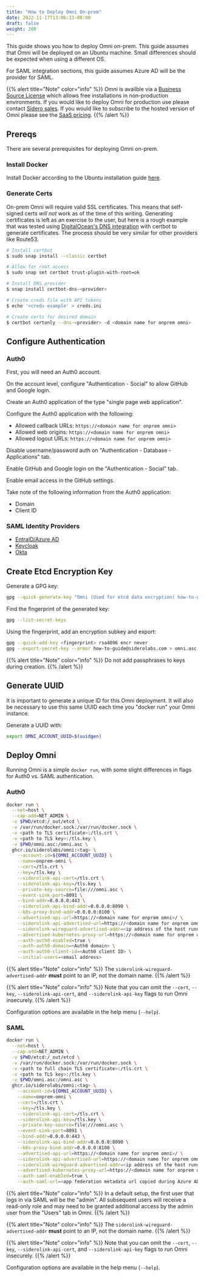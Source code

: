 ```yaml
---
title: "How to Deploy Omni On-prem"
date: 2022-11-17T13:06:13-08:00
draft: false
weight: 200
---
```


This guide shows you how to deploy Omni on-prem.
This guide assumes that Omni will be deployed on an Ubuntu machine.
Small differences should be expected when using a different OS.

For SAML integration sections, this guide assumes Azure AD will be the provider for SAML.

{{% alert title="Note" color="info" %}}
Omni is availble via a [Business Source License](https://github.com/siderolabs/omni/blob/main/LICENSE) which allows free installations in non-production environments.
If you would like to deploy Omni for production use please contact [Sidero sales](mailto:sales@siderolabs.com?subject=Omni%20license%20inquiry&body=Hello,%20I%20would%20like%20to%20purchase%20an%20on-prem%20license%20for%20Omni.).
If you would like to subscribe to the hosted version of Omni please see the [SaaS pricing](https://www.siderolabs.com/pricing/).
{{% /alert %}}

## Prereqs

There are several prerequisites for deploying Omni on-prem.

### Install Docker

Install Docker according to the Ubuntu installation guide [here](https://docs.docker.com/engine/install/ubuntu/).

### Generate Certs

On-prem Omni will require valid SSL certificates.
This means that self-signed certs _will not_ work as of the time of this writing.
Generating certificates is left as an exercise to the user, but here is a rough example that was tested using [DigitalOcean's DNS integration](https://certbot-dns-digitalocean.readthedocs.io/en/stable/) with certbot to generate certificates.
The process should be very similar for other providers like Route53.

```bash
# Install certbot
$ sudo snap install --classic certbot

# Allow for root access
$ sudo snap set certbot trust-plugin-with-root=ok

# Install DNS provider
$ snap install certbot-dns-<provider>

# Create creds file with API tokens
$ echo '<creds example' > creds.ini

# Create certs for desired domain
$ certbot certonly --dns-<provider> -d <domain name for onprem omni>
```

## Configure Authentication

### Auth0

First, you will need an Auth0 account.

On the account level, configure "Authentication - Social" to allow GitHub and Google login.

Create an Auth0 application of the type "single page web application".

Configure the Auth0 application with the following:

- Allowed callback URLs: `https://<domain name for onprem omni>`
- Allowed web origins: `https://<domain name for onprem omni>`
- Allowed logout URLs: `https://<domain name for onprem omni>`

Disable username/password auth on "Authentication - Database - Applications" tab.

Enable GitHub and Google login on the "Authentication - Social" tab.

Enable email access in the GitHub settings.

Take note of the following information from the Auth0 application:

- Domain
- Client ID

### SAML Identity Providers

- [EntraID/Azure AD](../how-to-configure-entraid-for-omni)
- [Keycloak](../how-to-configure-keycloak-for-omni)
- [Okta](../how-to-configure-okta-for-omni)

## Create Etcd Encryption Key

Generate a GPG key:

```bash
gpg --quick-generate-key "Omni (Used for etcd data encryption) how-to-guide@siderolabs.com" rsa4096 cert never
```

Find the fingerprint of the generated key:

```bash
gpg --list-secret-keys
```

Using the fingerprint, add an encryption subkey and export:

```bash
gpg --quick-add-key <fingerprint> rsa4096 encr never
gpg --export-secret-key --armor how-to-guide@siderolabs.com > omni.asc
```

{{% alert title="Note" color="info" %}}
Do not add passphrases to keys during creation.
{{% /alert %}}

## Generate UUID

It is important to generate a unique ID for this Omni deployment.
It will also be necessary to use this same UUID each time you "docker run" your Omni instance.

Generate a UUID with:

```bash
export OMNI_ACCOUNT_UUID=$(uuidgen)
```

## Deploy Omni

Running Omni is a simple `docker run`, with some slight differences in flags for Auth0 vs. SAML authentication.

### Auth0

```bash
docker run \
  --net=host \
  --cap-add=NET_ADMIN \
  -v $PWD/etcd:/_out/etcd \
  -v /var/run/docker.sock:/var/run/docker.sock \
  -v <path to TLS certificate>:/tls.crt \
  -v <path to TLS key>:/tls.key \
  -v $PWD/omni.asc:/omni.asc \
  ghcr.io/siderolabs/omni:<tag> \
    --account-id=${OMNI_ACCOUNT_UUID} \
    --name=onprem-omni \
    --cert=/tls.crt \
    --key=/tls.key \
    --siderolink-api-cert=/tls.crt \
    --siderolink-api-key=/tls.key \
    --private-key-source=file:///omni.asc \
    --event-sink-port=8091 \
    --bind-addr=0.0.0.0:443 \
    --siderolink-api-bind-addr=0.0.0.0:8090 \
    --k8s-proxy-bind-addr=0.0.0.0:8100 \
    --advertised-api-url=https://<domain name for onprem omni>/ \
    --siderolink-api-advertised-url=https://<domain name for onprem omni>:8090/ \
    --siderolink-wireguard-advertised-addr=<ip address of the host running Omni>:50180 \
    --advertised-kubernetes-proxy-url=https://<domain name for onprem omni>:8100/ \
    --auth-auth0-enabled=true \
    --auth-auth0-domain=<Auth0 domain> \
    --auth-auth0-client-id=<Auth0 client ID> \
    --initial-users=<email address>
```

{{% alert title="Note" color="info" %}}
The `siderolink-wireguard-advertised-addr` **must** point to an IP, not the domain name.
{{% /alert %}}

{{% alert title="Note" color="info" %}}
Note that you can omit the `--cert`, `--key`, `--siderolink-api-cert`, and `--siderolink-api-key` flags to run Omni insecurely.
{{% /alert %}}

Configuration options are available in the help menu (`--help`).

### SAML

```bash
docker run \
  --net=host \
  --cap-add=NET_ADMIN \
  -v $PWD/etcd:/_out/etcd \
  -v /var/run/docker.sock:/var/run/docker.sock \
  -v <path to full chain TLS certificate>:/tls.crt \
  -v <path to TLS key>:/tls.key \
  -v $PWD/omni.asc:/omni.asc \
  ghcr.io/siderolabs/omni:<tag> \
    --account-id=${OMNI_ACCOUNT_UUID} \
    --name=onprem-omni \
    --cert=/tls.crt \
    --key=/tls.key \
    --siderolink-api-cert=/tls.crt \
    --siderolink-api-key=/tls.key \
    --private-key-source=file:///omni.asc \
    --event-sink-port=8091 \
    --bind-addr=0.0.0.0:443 \
    --siderolink-api-bind-addr=0.0.0.0:8090 \
    --k8s-proxy-bind-addr=0.0.0.0:8100 \
    --advertised-api-url=https://<domain name for onprem omni>/ \
    --siderolink-api-advertised-url=https://<domain name for onprem omni>:8090/ \
    --siderolink-wireguard-advertised-addr=<ip address of the host running Omni>:50180 \
    --advertised-kubernetes-proxy-url=https://<domain name for onprem omni>:8100/ \
    --auth-saml-enabled=true \
    --auth-saml-url=<app federation metadata url copied during Azure AD setup>
```

{{% alert title="Note" color="info" %}}
In a default setup, the first user that logs in via SAML will be the "admin".
All subsequent users will receive a read-only role and may need to be granted additional access by the admin user from the "Users" tab in Omni.
{{% /alert %}}

{{% alert title="Note" color="info" %}}
The `siderolink-wireguard-advertised-addr` **must** point to an IP, not the domain name.
{{% /alert %}}

{{% alert title="Note" color="info" %}}
Note that you can omit the `--cert`, `--key`, `--siderolink-api-cert`, and `--siderolink-api-key` flags to run Omni insecurely.
{{% /alert %}}

Configuration options are available in the help menu (`--help`).
